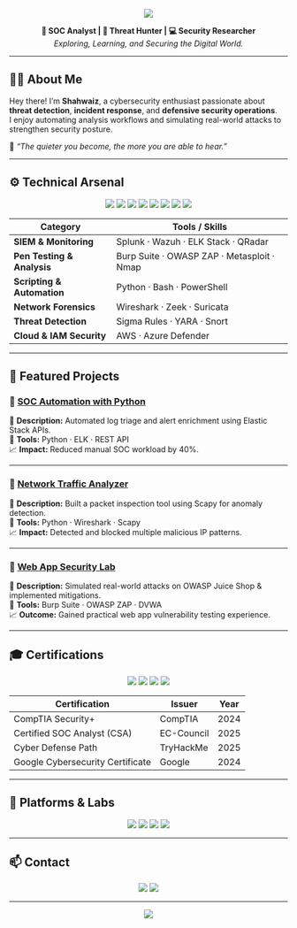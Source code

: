 <p align="center">
  <img src="https://capsule-render.vercel.app/api?type=rect&color=0:00c6ff,100:0072ff&height=120&section=header&text=Shahwaiz's%20Cyber%20Security%20Portfolio&fontColor=ffffff&fontSize=28&fontAlignY=35" />
</p>

<p align="center">
  <b>🔐 SOC Analyst | 🧠 Threat Hunter | 💻 Security Researcher</b><br>
  <i>Exploring, Learning, and Securing the Digital World.</i>
</p>

---

## 👨‍💻 About Me  

Hey there! I’m **Shahwaiz**, a cybersecurity enthusiast passionate about **threat detection**, **incident response**, and **defensive security operations**.  
I enjoy automating analysis workflows and simulating real-world attacks to strengthen security posture.  

💬 *“The quieter you become, the more you are able to hear.”*  

---

## ⚙️ Technical Arsenal  

<p align="center">
  <img src="https://img.shields.io/badge/SIEM-Splunk-orange?style=for-the-badge&logo=splunk">
  <img src="https://img.shields.io/badge/ELK-Stack-blue?style=for-the-badge&logo=elastic">
  <img src="https://img.shields.io/badge/Wazuh-purple?style=for-the-badge&logo=wazuh">
  <img src="https://img.shields.io/badge/Wireshark-lightblue?style=for-the-badge&logo=wireshark">
  <img src="https://img.shields.io/badge/Python-black?style=for-the-badge&logo=python">
  <img src="https://img.shields.io/badge/Bash-green?style=for-the-badge&logo=gnu-bash">
  <img src="https://img.shields.io/badge/Kali_Linux-gray?style=for-the-badge&logo=kalilinux">
  <img src="https://img.shields.io/badge/AWS_Security-orange?style=for-the-badge&logo=amazonaws">
</p>

| Category | Tools / Skills |
|-----------|----------------|
| **SIEM & Monitoring** | Splunk · Wazuh · ELK Stack · QRadar |
| **Pen Testing & Analysis** | Burp Suite · OWASP ZAP · Metasploit · Nmap |
| **Scripting & Automation** | Python · Bash · PowerShell |
| **Network Forensics** | Wireshark · Zeek · Suricata |
| **Threat Detection** | Sigma Rules · YARA · Snort |
| **Cloud & IAM Security** | AWS · Azure Defender |

---

## 🚀 Featured Projects  

### 🔹 [SOC Automation with Python](#)  
📜 **Description:** Automated log triage and alert enrichment using Elastic Stack APIs.  
🧰 **Tools:** Python · ELK · REST API  
📈 **Impact:** Reduced manual SOC workload by 40%.  

---

### 🔹 [Network Traffic Analyzer](#)  
📜 **Description:** Built a packet inspection tool using Scapy for anomaly detection.  
🧰 **Tools:** Python · Wireshark · Scapy  
📈 **Impact:** Detected and blocked multiple malicious IP patterns.  

---

### 🔹 [Web App Security Lab](#)  
📜 **Description:** Simulated real-world attacks on OWASP Juice Shop & implemented mitigations.  
🧰 **Tools:** Burp Suite · OWASP ZAP · DVWA  
📈 **Outcome:** Gained practical web app vulnerability testing experience.  

---

## 🎓 Certifications  

<p align="center">
  <img src="https://img.shields.io/badge/CompTIA-Security%2B-red?style=for-the-badge&logo=comptia">
  <img src="https://img.shields.io/badge/EC--Council-CSA-blue?style=for-the-badge&logo=eccouncil">
  <img src="https://img.shields.io/badge/TryHackMe-Cyber_Defense_Path-green?style=for-the-badge&logo=tryhackme">
  <img src="https://img.shields.io/badge/Google-Cybersecurity_Certificate-lightgrey?style=for-the-badge&logo=google">
</p>

| Certification | Issuer | Year |
|----------------|---------|------|
| CompTIA Security+ | CompTIA | 2024 |
| Certified SOC Analyst (CSA) | EC-Council | 2025 |
| Cyber Defense Path | TryHackMe | 2025 |
| Google Cybersecurity Certificate | Google | 2024 |

---

## 🧩 Platforms & Labs  

<p align="center">
  <a href="https://tryhackme.com"><img src="https://img.shields.io/badge/TryHackMe-Red?style=for-the-badge&logo=tryhackme&logoColor=white"></a>
  <a href="https://hackthebox.com"><img src="https://img.shields.io/badge/Hack_The_Box-black?style=for-the-badge&logo=hackthebox"></a>
  <a href="https://blueteamlabs.online"><img src="https://img.shields.io/badge/Blue_Team_Labs_Online-blue?style=for-the-badge"></a>
  <a href="https://attack.mitre.org"><img src="https://img.shields.io/badge/MITRE_ATTACK_Framework-orange?style=for-the-badge"></a>
</p>

---

## 📫 Contact  

<p align="center">
  <a href="mailto:shahwaizalikhan00@gmail.com"><img src="https://img.shields.io/badge/Email-0078D4?style=for-the-badge&logo=gmail&logoColor=white"></a>
  <a href="https://www.linkedin.com/in/muhammad-shahwaiz-ali-khan-5150332b7/"><img src="https://img.shields.io/badge/LinkedIn-0A66C2?style=for-the-badge&logo=linkedin&logoColor=white"></a>
</p>

---

<p align="center">
  <img src="https://capsule-render.vercel.app/api?type=waving&color=0:0072ff,100:00c6ff&height=100&section=footer"/>
</p>

<!--
**joshmadakor1/joshmadakor1** is a ✨ _special_ ✨ repository because its `README.md` (this file) appears on your GitHub profile.

Here are some ideas to get you started:

- 🔭 I’m currently working on ...
- 🌱 I’m currently learning ...
- 👯 I’m looking to collaborate on ...
- 🤔 I’m looking for help with ...
- 💬 Ask me about ...
- 📫 How to reach me: ...
- 😄 Pronouns: ...
- ⚡ Fun fact: ...
-->
